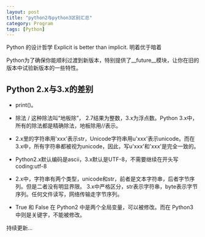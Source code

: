 ```yaml
---
layout: post
title: "python2与python3区别汇总"
category: Program
tags: [Python]
---
```

Python 的设计哲学 Explicit is better than implicit. 明着优于暗着

Python为了确保你能顺利过渡到新版本，特别提供了__future__模块，让你在旧的版本中试验新版本的一些特性。

Python 2.x与3.x的差别
--------------------
+ print()。
+ 除法 / 这种除法叫“地板除”， 2.7结果为整数，3.x为浮点数。Python 3.x中，所有的除法都是精确除法，地板除用//表示。
+ 2.x里的字符串用'xxx'表示str，Unicode字符串用u'xxx'表示unicode。而在3.x中，所有字符串都被视为unicode，因此，写u'xxx'和'xxx'是完全一致的。
+ Python2.x默认编码是ascii，3.x默认是UTF-8，不需要继续在开头写coding:utf-8
+ 2.x中，字符串有两个类型，unicode和str，前者是文本字符串，后者字节序列。但是二者没有明显界限。
  3.x中严格区分，str表示字符串，byte表示字节序列。任何文件读写，网络传输走字节序列。

+ True 和 False 在 Python2 中是两个全局变量，可以被修改。而在 Python3 中则是关键字，不能被修改。


持续更新...
